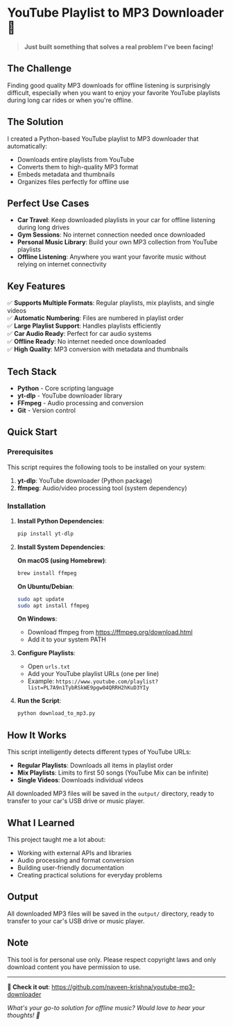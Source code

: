 # YouTube Playlist to MP3 Downloader 🎵

> **Just built something that solves a real problem I've been facing!**

## The Challenge

Finding good quality MP3 downloads for offline listening is surprisingly difficult, especially when you want to enjoy your favorite YouTube playlists during long car rides or when you're offline.

## The Solution

I created a Python-based YouTube playlist to MP3 downloader that automatically:
- Downloads entire playlists from YouTube
- Converts them to high-quality MP3 format
- Embeds metadata and thumbnails
- Organizes files perfectly for offline use

## Perfect Use Cases

- **Car Travel**: Keep downloaded playlists in your car for offline listening during long drives
- **Gym Sessions**: No internet connection needed once downloaded
- **Personal Music Library**: Build your own MP3 collection from YouTube playlists
- **Offline Listening**: Anywhere you want your favorite music without relying on internet connectivity

## Key Features

✅ **Supports Multiple Formats**: Regular playlists, mix playlists, and single videos  
✅ **Automatic Numbering**: Files are numbered in playlist order  
✅ **Large Playlist Support**: Handles playlists efficiently  
✅ **Car Audio Ready**: Perfect for car audio systems  
✅ **Offline Ready**: No internet needed once downloaded  
✅ **High Quality**: MP3 conversion with metadata and thumbnails  

## Tech Stack

- **Python** - Core scripting language
- **yt-dlp** - YouTube downloader library
- **FFmpeg** - Audio processing and conversion
- **Git** - Version control

## Quick Start

### Prerequisites

This script requires the following tools to be installed on your system:

1. **yt-dlp**: YouTube downloader (Python package)
2. **ffmpeg**: Audio/video processing tool (system dependency)

### Installation

1. **Install Python Dependencies**:
   ```bash
   pip install yt-dlp
   ```

2. **Install System Dependencies**:

   **On macOS (using Homebrew)**:
   ```bash
   brew install ffmpeg
   ```

   **On Ubuntu/Debian**:
   ```bash
   sudo apt update
   sudo apt install ffmpeg
   ```

   **On Windows**:
   - Download ffmpeg from https://ffmpeg.org/download.html
   - Add it to your system PATH

3. **Configure Playlists**:
   - Open `urls.txt`
   - Add your YouTube playlist URLs (one per line)
   - Example: `https://www.youtube.com/playlist?list=PL7A9n1TybRSkWE9pgw04QRRH2hKuD3YIy`

4. **Run the Script**:
   ```bash
   python download_to_mp3.py
   ```

## How It Works

This script intelligently detects different types of YouTube URLs:
- **Regular Playlists**: Downloads all items in playlist order
- **Mix Playlists**: Limits to first 50 songs (YouTube Mix can be infinite)
- **Single Videos**: Downloads individual videos

All downloaded MP3 files will be saved in the `output/` directory, ready to transfer to your car's USB drive or music player.

## What I Learned

This project taught me a lot about:
- Working with external APIs and libraries
- Audio processing and format conversion
- Building user-friendly documentation
- Creating practical solutions for everyday problems

## Output

All downloaded MP3 files will be saved in the `output/` directory, ready to transfer to your car's USB drive or music player.

## Note

This tool is for personal use only. Please respect copyright laws and only download content you have permission to use.

---

**🔗 Check it out**: https://github.com/naveen-krishna/youtube-mp3-downloader

*What's your go-to solution for offline music? Would love to hear your thoughts! 🎵*

